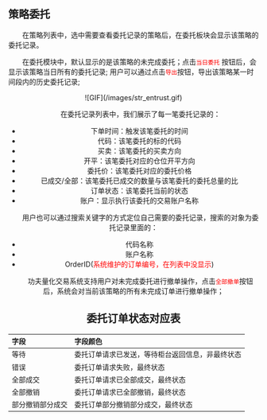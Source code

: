 ## 策略委托

&emsp;&emsp;在策略列表中，选中需要查看委托记录的策略后，在委托板块会显示该策略的委托记录。

&emsp;&emsp;在委托模块中，默认显示的是该策略的未完成委托；点击<font color="red">```当日委托```</font> 按钮后，会显示该策略当日所有的委托记录; 用户可以通过点击<font color="red">```导出```</font>按钮，导出该策略某一时间段内的历史委托记录;

<div align=center>![GIF](/images/str_entrust.gif)

&emsp;&emsp;在委托记录列表中，我们展示了每一笔委托记录的：

- 下单时间：触发该笔委托的时间
- 代码：该笔委托的标的代码
- 买卖：该笔委托的买卖方向
- 开平：该笔委托对应的仓位开平方向
- 委托价：该笔委托对应的委托价格
- 已成交/全部：该笔委托已成交的数量与该笔委托的委托总量的比
- 订单状态：该笔委托当前的状态
- 账户：显示执行该委托的交易账户名称

&emsp;&emsp;用户也可以通过搜索关键字的方式定位自己需要的委托记录，搜索的对象为委托记录里面的：

- 代码名称
- 账户名称
- OrderID(<font color = red>系统维护的订单编号，在列表中没显示</font>)

&emsp;&emsp;功夫量化交易系统支持用户对未完成委托进行撤单操作，点击<font color="red">```全部撤单```</font>按钮后，系统会对当前该策略的所有未完成订单进行撤单操作；



## 委托订单状态对应表

| 字段     | 字段颜色                                         |
| :------- | :----------------------------------------------- |
| 等待     | 委托订单请求已发送，等待柜台返回信息，非最终状态 |
| 错误     | 委托订单请求失败，最终状态                       |
| 全部成交 | 委托订单请求已全部成交，最终状态                 |
| 全部撤销 | 委托订单请求已全部撤销，最终状态                 |
| 部分撤销部分成交 | 委托订单部分撤销部分成交，最终状态               |
